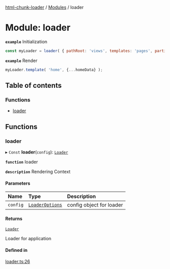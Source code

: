 [html-chunk-loader](../README.md) / [Modules](../modules.md) / loader

# Module: loader

**`example`** Initialization
```javascript
const myLoader = loader( { pathRoot: 'views', templates: 'pages', partials: 'partials', partialInput: {}, templateInput: {} } );
```

**`example`** Render
```javascript
myLoader.template( 'home', {...homeData} );
```

## Table of contents

### Functions

- [loader](loader.md#loader)

## Functions

### loader

▸ `Const` **loader**(`config`): [`Loader`](options.md#loader)

**`function`** loader

**`description`** Rendering Context

#### Parameters

| Name | Type | Description |
| :------ | :------ | :------ |
| `config` | [`LoaderOptions`](options.md#loaderoptions) | config object for loader |

#### Returns

[`Loader`](options.md#loader)

Loader for application

#### Defined in

[loader.ts:26](https://github.com/abschill/html-chunk-loader/blob/32ac8e5/lib/loader.ts#L26)
